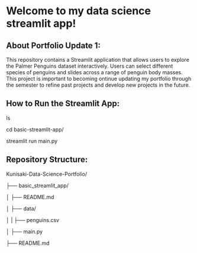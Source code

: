 # Welcome to my data science streamlit app!

## About Portfolio Update 1:

This repository contains a Streamlit application that allows users to explore the Palmer Penguins dataset interactively. Users can select different species of penguins and slides across a range of penguin body masses. This project is important to becoming ontinue updating my portfolio through the semester to refine past projects and develop new projects in the future.

## How to Run the Streamlit App:

ls 

cd basic-streamlit-app/

streamlit run main.py

## Repository Structure:

Kunisaki-Data-Science-Portfolio/

├── basic_streamlit_app/

│     ├── README.md

│     ├── data/

│   |     ├── penguins.csv

│     ├── main.py

├── README.md
